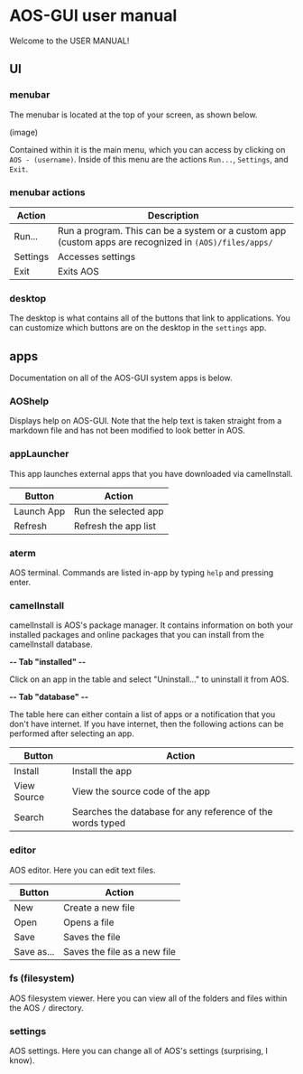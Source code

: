 # AOS-GUI user manual

Welcome to the USER MANUAL!

## UI

### menubar

The menubar is located at the top of your screen, as shown below.

(image)

Contained within it is the main menu, which you can access by clicking on `AOS - (username)`. Inside of this menu are the actions `Run...`, `Settings`, and `Exit`.

### menubar actions

| Action | Description|
|------|------------|
|Run...| Run a program. This can be a system or a custom app (custom apps are recognized in `(AOS)/files/apps/`|
|Settings| Accesses settings|
|Exit|Exits AOS|

### desktop

The desktop is what contains all of the buttons that link to applications. You can customize which buttons are on the desktop in the `settings` app.

## apps

Documentation on all of the AOS-GUI system apps is below.

### AOShelp

Displays help on AOS-GUI. Note that the help text is taken straight from a markdown file and has not been modified to look better in AOS.

### appLauncher

This app launches external apps that you have downloaded via camelInstall.

| Button | Action|
|------|------------|
|Launch App| Run the selected app|
|Refresh|Refresh the app list|

### aterm

AOS terminal. Commands are listed in-app by typing `help` and pressing enter.

### camelInstall

camelInstall is AOS's package manager. It contains information on both your installed packages and online packages that you can install from the camelInstall database.

**-- Tab "installed" --**

Click on an app in the table and select "Uninstall..." to uninstall it from AOS.

**-- Tab "database" --**

The table here can either contain a list of apps or a notification that you don't have internet. If you have internet, then the following actions can be performed after selecting an app.

| Button | Action|
|------|------------|
|Install| Install the app|
|View Source|View the source code of the app|
|Search|Searches the database for any reference of the words typed|

### editor

AOS editor. Here you can edit text files.

| Button | Action|
|------|------------|
|New| Create a new file|
|Open|Opens a file|
|Save|Saves the file|
|Save as...|Saves the file as a new file|

### fs (filesystem)

AOS filesystem viewer. Here you can view all of the folders and files within the AOS `/` directory.

### settings

AOS settings. Here you can change all of AOS's settings (surprising, I know).